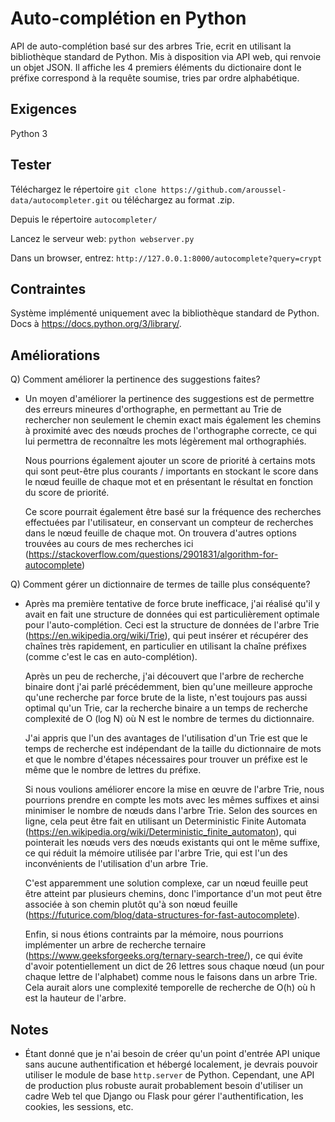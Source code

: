 # Auto-complétion en Python
API de auto-complétion basé sur des arbres Trie, ecrit en utilisant la bibliothèque standard de Python.
Mis à disposition via API web, qui renvoie un objet JSON. Il affiche les 4 premiers éléments du
dictionaire dont le préfixe correspond à la requête soumise, tries par ordre alphabétique.

## Exigences
Python 3

## Tester

Téléchargez le répertoire `git clone https://github.com/aroussel-data/autocompleter.git` ou téléchargez
au format .zip.

Depuis le répertoire `autocompleter/`

Lancez le serveur web: `python webserver.py`

Dans un browser, entrez: `http://127.0.0.1:8000/autocomplete?query=crypt`

## Contraintes

Système implémenté uniquement avec la bibliothèque standard de Python. Docs à 
https://docs.python.org/3/library/.

## Améliorations
Q) Comment améliorer la pertinence des suggestions faites?

- Un moyen d'améliorer la pertinence des suggestions est de permettre des erreurs mineures
  d'orthographe, en permettant au Trie de rechercher non seulement le chemin exact mais également
  les chemins à proximité avec des nœuds proches de l'orthographe correcte, ce qui lui permettra de
  reconnaître les mots légèrement mal orthographiés.
  
  Nous pourrions également ajouter un score de priorité à certains mots qui sont peut-être plus 
  courants / importants en stockant le score dans le nœud feuille de chaque mot et en présentant le 
  résultat en fonction du score de priorité.

  Ce score pourrait également être basé sur la fréquence des recherches effectuées par l'utilisateur,
  en conservant un compteur de recherches dans le nœud feuille de chaque mot. On trouvera d'autres 
  options trouvées au cours de mes recherches ici (https://stackoverflow.com/questions/2901831/algorithm-for-autocomplete)

Q) Comment gérer un dictionnaire de termes de taille plus conséquente?

- Après ma première tentative de force brute inefficace, j'ai réalisé qu'il y avait en fait une structure de
  données qui est particulièrement optimale pour l'auto-complétion. Ceci est la structure de données de l'arbre
  Trie (https://en.wikipedia.org/wiki/Trie), qui peut insérer et récupérer des chaînes très rapidement, en particulier 
  en utilisant la chaîne préfixes (comme c'est le cas en auto-complétion).

  Après un peu de recherche, j'ai découvert que l'arbre de recherche binaire dont j'ai parlé
  précédemment, bien qu'une meilleure approche qu'une recherche par force brute de la liste, n'est 
  toujours pas aussi optimal qu'un Trie, car la recherche binaire a un temps de recherche complexité de O (log N) où N 
  est le nombre de termes du dictionnaire.

  J'ai appris que l'un des avantages de l'utilisation d'un Trie est que le temps de recherche est indépendant de la
  taille du dictionnaire de mots et que le nombre d'étapes nécessaires pour trouver un préfixe est le même que le
  nombre de lettres du préfixe.

  Si nous voulions améliorer encore la mise en œuvre de l'arbre Trie, nous pourrions prendre en
  compte les mots avec les mêmes suffixes et ainsi minimiser le nombre de nœuds dans l'arbre Trie. Selon des sources en
  ligne, cela peut être fait en utilisant un Deterministic Finite Automata
  (https://en.wikipedia.org/wiki/Deterministic_finite_automaton), qui pointerait les nœuds vers des nœuds existants 
  qui ont le même suffixe, ce qui réduit la mémoire utilisée par l'arbre Trie, qui est l'un des inconvénients de 
  l'utilisation d'un arbre Trie.

  C'est apparemment une solution complexe, car un nœud feuille peut être atteint par plusieurs chemins, donc
  l'importance d'un mot peut être associée à son chemin plutôt qu'à son nœud feuille
  (https://futurice.com/blog/data-structures-for-fast-autocomplete). 
  
  Enfin, si nous étions contraints par la mémoire, nous pourrions implémenter un arbre de recherche ternaire
  (https://www.geeksforgeeks.org/ternary-search-tree/), ce qui évite d'avoir potentiellement un dict de
  26 lettres sous chaque nœud (un pour chaque lettre de l'alphabet) comme nous le faisons dans un arbre Trie. Cela
  aurait alors une complexité temporelle de recherche de O(h) où h est la hauteur de l'arbre.

## Notes
- Étant donné que je n'ai besoin de créer qu'un point d'entrée API unique sans aucune authentification et hébergé
  localement, je devrais pouvoir utiliser le module de base `http.server` de Python. Cependant, une
  API de production plus robuste aurait probablement besoin d'utiliser un cadre Web tel que Django ou Flask pour gérer
  l'authentification, les cookies, les sessions, etc.
